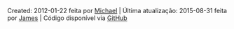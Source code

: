 Created: <span property="dcterms:created" datatype="xsd:date">2012-01-22</span> feita por <a href="http://mhausenblas.info/#i" rel="dcterms:creator">Michael</a> &#124; Última atualização: <span property="dcterms:modified" datatype="xsd:date">2015-08-31</span> feita por <a href="http://jayg.me/" rel="dcterms:contributor">James</a> &#124; Código disponível via <i class="fa fa-github fa-fw"></i>[GitHub](https://github.com/mhausenblas/5stardata.info)
